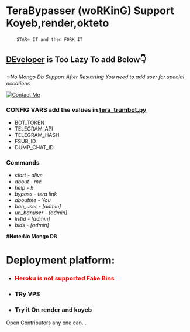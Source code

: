 # TeraBypasser (woRKinG) Support Koyeb,render,okteto
        STAR⭐ IT and then FORK IT
<h2><a href="https://t.me/fligher">DEveloper</a> is Too Lazy To add Below👇</h2>
    
<i>✨No Mongo Db Support After Restarting You need to add user for special occations</i>

<a href="https://t.me/movie_time_botonly"><img src="https://th.bing.com/th/id/OIG4.iV2l1_HaysKkHZXO8DlJ?pid=ImgGn" alt="Contact Me"></a>

<h3>CONFIG VARS add the values in <a href="https://github.com/Xo-xo-Techy/TeraBypasser/blob/ab3856685474044f65738bb279607d6c980b5636/tera_trumbot.py#L21">tera_trumbot.py</a></h3>
<ul>
<li>BOT_TOKEN</li>
<li>TELEGRAM_API</li>
<li>TELEGRAM_HASH</li>
<li>FSUB_ID</li>
<li>DUMP_CHAT_ID</li>
</ul>

<h3>Commands</h3>
<i>
<ul>
<li>start - alive</li>
<li>about - me</li>
<li>help - !!</li>
<li>bypass - tera link</li>
<li>aboutme - You</li>
<li>ban_user - [admin]</li>
<li>un_banuser - [admin]</li>
<li>listid - [admin]</li>
<li>bids - [admin]</li></ul>
</i>
<b>#Note:No Mongo DB</b>

<h1>Deployment platform:</h1>
<ul>
       <li><h3 style="color:red">Heroku is not supported Fake Bins<h3></li>
        <li><h3>TRy VPS</h3></li>
        <li><h3>Try it On render and koyeb</h3></li>
</ul>


Open Contributors any one can...
